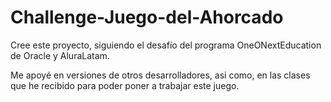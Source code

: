 # Challenge-Juego-del-Ahorcado
Cree este proyecto, siguiendo el desafío del programa OneONextEducation de Oracle y AluraLatam.

Me apoyé en versiones de otros desarrolladores, asi como, en las clases que he recibido para poder poner a trabajar este juego. 

